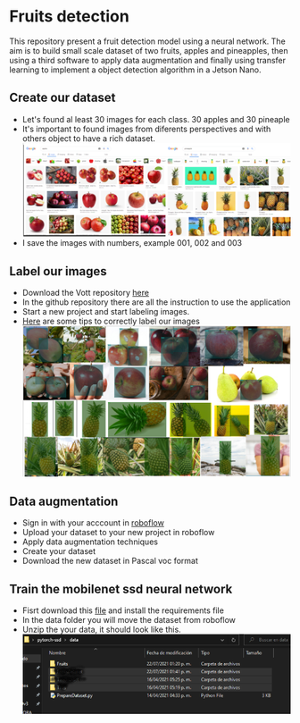 # Fruits detection
This repository present a fruit detection model using a neural network. The aim is to build small scale dataset of two fruits, apples and pineapples, then using a third software to apply data augmentation and finally using transfer learning to implement a object detection algorithm in a Jetson Nano.
## Create our dataset
- Let's found al least 30 images for each class. 30 apples and 30 pineaple
- It's important to found images from diferents perspectives and with others object to have a rich dataset.
![Fruits_search](images/fruits_search.png)
- I save the images with numbers, example 001, 002 and 003
## Label our images 
- Download the Vott repository [here](https://github.com/microsoft/VoTT)
- In the github repository there are all the instruction to use the application
- Start a new project and start labeling images.
- [Here](https://blog.roboflow.com/tips-for-how-to-label-images/) are some tips to correctly label our images
![Labeled Images](images/labeled_images.png)
## Data augmentation
- Sign in with your acccount in [roboflow](https://roboflow.com/)
- Upload your dataset to your new project in roboflow
- Apply data augmentation techniques
- Create your dataset
- Download the new dataset in Pascal voc format
## Train the mobilenet ssd neural network
- Fisrt download this [file](https://drive.google.com/u/0/uc?id=1rKiFl4WwzcbQ4Qbs_y4MbU9IGI3dfzLS&export=download) and install the requirements file
- In the data folder you will move the dataset from roboflow
- Unzip the your data, it should look like this.
![Folder](images/folder.png)
